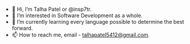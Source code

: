 - 👋 Hi, I’m Talha Patel or @insp7tr.
- 👀 I’m interested in Software Development as a whole.
- 🌱 I’m currently learning every language possible to determine the best forward.
- 📫 How to reach me, email - talhapatel5412@gmail.com.

<!---
insp7tr/insp7tr is a ✨ special ✨ repository because its `README.md` (this file) appears on your GitHub profile.
You can click the Preview link to take a look at your changes.
--->
